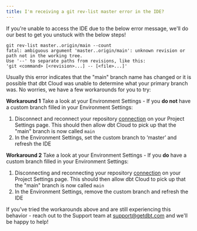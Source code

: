 ```yaml
---
title: I'm receiving a git rev-list master error in the IDE?
---
```


If you're unable to access the IDE due to the below error message, we'll do our best to get you unstuck with the below steps! 

```
git rev-list master..origin/main --count
fatal: ambiguous argument 'master..origin/main': unknown revision or path not in the working tree.
Use '--' to separate paths from revisions, like this:
'git <command> [<revision>...] -- [<file>...]'
```

Usually this error indicates that the "main" branch name has changed or it is possible that dbt Cloud was unable to determine what your primary branch was. No worries, we have a few workarounds for you to try:

**Workaround 1**
Take a look at your Environment Settings - If you **do not** have a custom branch filled in your Environment Settings:

1. Disconnect and reconnect your repository [connection](https://docs.getdbt.com/docs/dbt-cloud/cloud-configuring-dbt-cloud/cloud-import-a-project-by-git-url) on your Project Settings page. This should then allow dbt Cloud to pick up that the "main" branch is now called `main` 
2. In the Environment Settings, set the custom branch to ‘master’ and refresh the IDE 

**Workaround 2**
Take a look at your Environment Settings - If you **do** have a custom branch filled in your Environment Settings:

1. Disconnecting and reconnecting your repository [connection](https://docs.getdbt.com/docs/dbt-cloud/cloud-configuring-dbt-cloud/cloud-import-a-project-by-git-url) on your Project Settings page. This should then allow dbt Cloud to pick up that the "main" branch is now called `main`
2. In the Environment Settings, remove the custom branch and refresh the IDE 

If you've tried the workarounds above and are still experiencing this behavior - reach out to the Support team at support@getdbt.com and we'll be happy to help!
